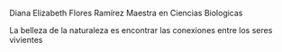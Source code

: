Diana Elizabeth Flores Ramírez
Maestra en Ciencias Biologicas

La belleza de la naturaleza es encontrar las conexiones entre los seres vivientes
